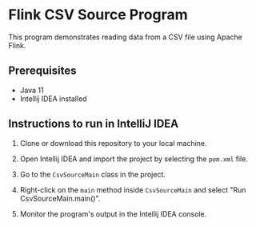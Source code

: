 # Flink CSV Source Program

This program demonstrates reading data from a CSV file using Apache Flink.

## Prerequisites

- Java 11
- Intellij IDEA installed

## Instructions to run in IntelliJ IDEA

1. Clone or download this repository to your local machine.

2. Open Intellij IDEA and import the project by selecting the `pom.xml` file.

3. Go to the `CsvSourceMain` class in the project.

4. Right-click on the `main` method inside `CsvSourceMain` and select "Run CsvSourceMain.main()".

5. Monitor the program's output in the Intellij IDEA console.